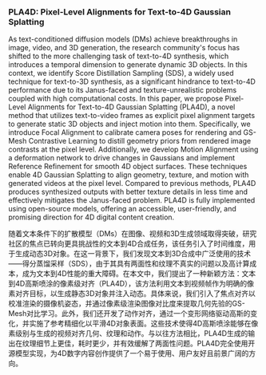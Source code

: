 ### PLA4D: Pixel-Level Alignments for Text-to-4D Gaussian Splatting

As text-conditioned diffusion models (DMs) achieve breakthroughs in image, video, and 3D generation, the research community's focus has shifted to the more challenging task of text-to-4D synthesis, which introduces a temporal dimension to generate dynamic 3D objects. In this context, we identify Score Distillation Sampling (SDS), a widely used technique for text-to-3D synthesis, as a significant hindrance to text-to-4D performance due to its Janus-faced and texture-unrealistic problems coupled with high computational costs. In this paper, we propose Pixel-Level Alignments for Text-to-4D Gaussian Splatting (PLA4D), a novel method that utilizes text-to-video frames as explicit pixel alignment targets to generate static 3D objects and inject motion into them. Specifically, we introduce Focal Alignment to calibrate camera poses for rendering and GS-Mesh Contrastive Learning to distill geometry priors from rendered image contrasts at the pixel level. Additionally, we develop Motion Alignment using a deformation network to drive changes in Gaussians and implement Reference Refinement for smooth 4D object surfaces. These techniques enable 4D Gaussian Splatting to align geometry, texture, and motion with generated videos at the pixel level. Compared to previous methods, PLA4D produces synthesized outputs with better texture details in less time and effectively mitigates the Janus-faced problem. PLA4D is fully implemented using open-source models, offering an accessible, user-friendly, and promising direction for 4D digital content creation.

随着文本条件下的扩散模型（DMs）在图像、视频和3D生成领域取得突破，研究社区的焦点已转向更具挑战性的文本到4D合成任务，该任务引入了时间维度，用于生成动态3D对象。在这一背景下，我们发现文本到3D合成中广泛使用的技术——得分蒸馏采样（SDS），由于其具有两面性和纹理不真实的问题以及高计算成本，成为文本到4D性能的重大障碍。在本文中，我们提出了一种新颖方法：文本到4D高斯喷涂的像素级对齐（PLA4D），该方法利用文本到视频帧作为明确的像素对齐目标，以生成静态3D对象并注入动态。具体来说，我们引入了焦点对齐以校准渲染的摄像机姿态，并通过像素级渲染图像对比度来提取几何先验的GS-Mesh对比学习。此外，我们还开发了动作对齐，通过一个变形网络驱动高斯的变化，并实施了参考精细化以平滑4D对象表面。这些技术使得4D高斯喷涂能够在像素级别与生成的视频对齐几何、纹理和动作。与以往方法相比，PLA4D生成的输出在纹理细节上更佳，耗时更少，并有效缓解了两面性问题。PLA4D完全使用开源模型实现，为4D数字内容创作提供了一个易于使用、用户友好且前景广阔的方向。
